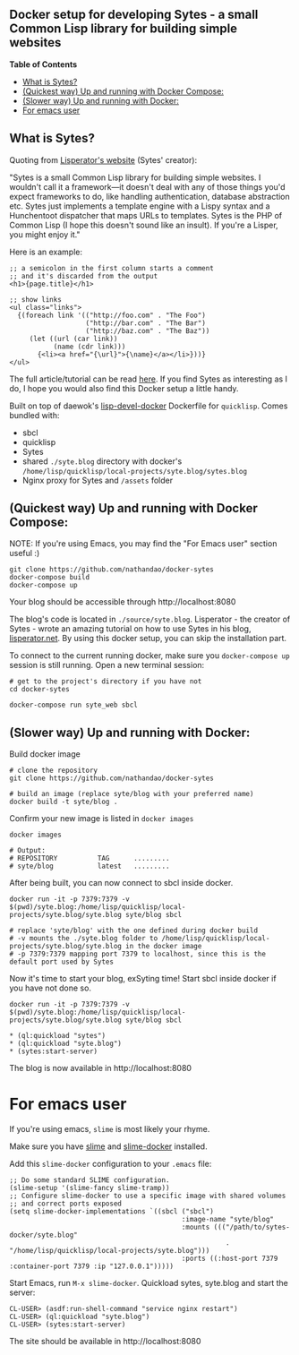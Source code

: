 Docker setup for developing Sytes - a small Common Lisp library for building simple websites
---

<!-- markdown-toc start - Don't edit this section. Run M-x markdown-toc-refresh-toc -->
**Table of Contents**

- [What is Sytes?](#what-is-sytes)
- [(Quickest way) Up and running with Docker Compose:](#quickest-way-up-and-running-with-docker-compose)
- [(Slower way) Up and running with Docker:](#slower-way-up-and-running-with-docker)
- [For emacs user](#for-emacs-user)
<!-- markdown-toc end -->


## What is Sytes? ##

Quoting from [Lisperator's website](http://lisperator.net/sytes/) (Sytes' creator):

"Sytes is a small Common Lisp library for building simple websites. I wouldn't call
it a framework—it doesn't deal with any of those things you'd expect frameworks to do,
like handling authentication, database abstraction etc. Sytes just implements a
template engine with a Lispy syntax and a Hunchentoot dispatcher that maps URLs to
templates. Sytes is the PHP of Common Lisp (I hope this doesn't sound like an insult).
If you're a Lisper, you might enjoy it."

Here is an example:

```
;; a semicolon in the first column starts a comment
;; and it's discarded from the output
<h1>{page.title}</h1>

;; show links
<ul class="links">
  {(foreach link '(("http://foo.com" . "The Foo")
                   ("http://bar.com" . "The Bar")
                   ("http://baz.com" . "The Baz"))
     (let ((url (car link))
           (name (cdr link)))
       {<li><a href="{\url}">{\name}</a></li>}))}
</ul>
```

The full article/tutorial can be read [here](http://lisperator.net/sytes/). If you find
Sytes as interesting as I do, I hope you would also find this Docker setup a little handy.

Built on top of daewok's [lisp-devel-docker](https://github.com/daewok/lisp-devel-docker)
Dockerfile for `quicklisp`. Comes bundled with:

- sbcl
- quicklisp
- Sytes
- shared `./syte.blog` directory with docker's `/home/lisp/quicklisp/local-projects/syte.blog/sytes.blog`
- Nginx proxy for Sytes and `/assets` folder


## (Quickest way) Up and running with Docker Compose: ##

NOTE: If you're using Emacs, you may find the "For Emacs user" section useful :)

```
git clone https://github.com/nathandao/docker-sytes
docker-compose build
docker-compose up
```

Your blog should be accessible through http://localhost:8080

The blog's code is located in `./source/syte.blog`. Lisperator -
the creator of Sytes - wrote an amazing tutorial on how to use Sytes
in his blog, [lisperator.net](http://lisperator.net/sytes/tutorial/hello-world).
By using this docker setup, you can skip the installation part.

To connect to the current running docker, make sure you `docker-compose up`
session is still running. Open a new terminal session:

```
# get to the project's directory if you have not
cd docker-sytes

docker-compose run syte_web sbcl
```

## (Slower way) Up and running with Docker: ##

Build docker image

```
# clone the repository
git clone https://github.com/nathandao/docker-sytes

# build an image (replace syte/blog with your preferred name)
docker build -t syte/blog .
```

Confirm your new image is listed in `docker images`

```
docker images

# Output:
# REPOSITORY          TAG      .........
# syte/blog           latest   .........
```

After being built, you can now connect to sbcl inside docker.

```
docker run -it -p 7379:7379 -v $(pwd)/syte.blog:/home/lisp/quicklisp/local-projects/syte.blog/syte.blog syte/blog sbcl

# replace 'syte/blog' with the one defined during docker build
# -v mounts the ./syte.blog folder to /home/lisp/quicklisp/local-projects/syte.blog/syte.blog in the docker image
# -p 7379:7379 mapping port 7379 to localhost, since this is the default port used by Sytes
```

Now it's time to start your blog, exSyting time! Start sbcl inside docker if you have not done so.

```
docker run -it -p 7379:7379 -v $(pwd)/syte.blog:/home/lisp/quicklisp/local-projects/syte.blog/syte.blog syte/blog sbcl

* (ql:quickload "sytes")
* (ql:quickload "syte.blog")
* (sytes:start-server)
```

The blog is now available in http://localhost:8080

# For emacs user #

If you're using emacs, `slime` is most likely your rhyme.

Make sure you have [slime](https://common-lisp.net/project/slime/) and
[slime-docker](https://github.com/daewok/slime-docker) installed.

Add this `slime-docker` configuration to your `.emacs` file:

```
;; Do some standard SLIME configuration.
(slime-setup '(slime-fancy slime-tramp))
;; Configure slime-docker to use a specific image with shared volumes
;; and correct ports exposed
(setq slime-docker-implementations `((sbcl ("sbcl")
                                           :image-name "syte/blog"
                                           :mounts ((("/path/to/sytes-docker/syte.blog"
                                                      . "/home/lisp/quicklisp/local-projects/syte.blog")))
                                           :ports ((:host-port 7379 :container-port 7379 :ip "127.0.0.1")))))
```

Start Emacs, run `M-x slime-docker`. Quickload sytes, syte.blog and start the server:

```
CL-USER> (asdf:run-shell-command "service nginx restart")
CL-USER> (ql:quickload "syte.blog")
CL-USER> (sytes:start-server)
```

The site should be available in http://localhost:8080
